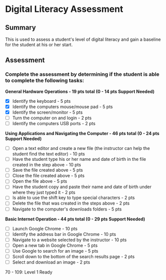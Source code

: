 # Digital Literacy Assessment

## Summary

This is used to assess a student's level of digital literacy and gain a baseline for the student at his or her start.

## Assessment

### Complete the assessment by determining if the student is able to complete the following tasks: 

**General Hardware Operations - 19 pts total (0 - 14 pts Support Needed)**
- [x] Identify the keyboard - 5 pts
- [x] Identify the computers mouse/mouse pad - 5 pts
- [x] Identify the screen/monitor - 5 pts
- [ ] Turn the computer on and login - 2 pts
- [ ] Identify the computers USB ports - 2 pts

**Using Applications and Navigating the Computer - 46 pts total (0 - 24 pts Support Needed)**
- [ ] Open a text editor and create a new file (the instructor can help the student find the text editor) - 10 pts
- [ ] Have the student type his or her name and date of birth in the file created in the step above - 10 pts
- [ ] Save the file created above - 5 pts
- [ ] Close the file created above - 5 pts
- [ ] Open the file above - 5 pts
- [ ] Have the student copy and paste their name and date of birth under where they just typed it - 2 pts 
- [ ] Is able to use the shift key to type special characters - 2 pts
- [ ] Delete the file that was created in the steps above - 2 pts
- [ ] Navigate to the computer's downloads folders - 5 pts

**Basic Internet Operation - 44 pts total (0 - 29 pts Support Needed)**
- [ ] Launch Google Chrome - 10 pts
- [ ] Identify the address bar in Google Chrome - 10 pts
- [ ] Navigate to a website selected by the instructor - 10 pts
- [ ] Open a new tab in Google Chrome - 5 pts
- [ ] Use Google to search for an image - 5 pts
- [ ] Scroll down to the bottom of the search results page - 2 pts
- [ ] Select and download an image - 2 pts

70 - 109: Level 1 Ready
